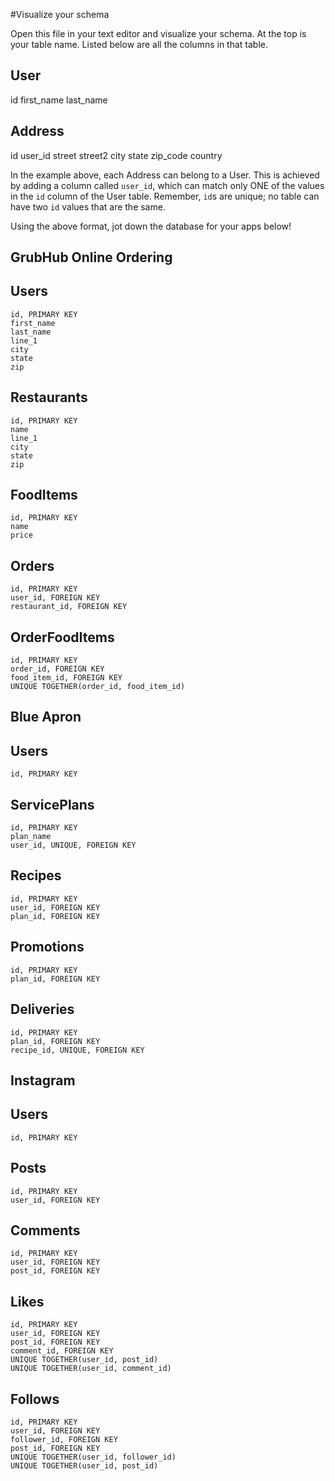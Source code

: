 #Visualize your schema

Open this file in your text editor and visualize your schema. At the top is your table name. Listed below are all the columns in that table. 

User
-------------------
id
first_name
last_name

Address
-------------------
id
user_id
street 
street2 
city
state
zip_code
country

In the example above, each Address can belong to a User. This is achieved by adding a column called `user_id`, which can match only ONE of the values in the `id` column of the User table. Remember, `id`s are unique; no table can have two `id` values that are the same.

Using the above format, jot down the database for your apps below!

## GrubHub Online Ordering
Users
-------------------
    id, PRIMARY KEY
    first_name
    last_name
    line_1
    city
    state
    zip

Restaurants
-------------------
    id, PRIMARY KEY
    name
    line_1
    city
    state
    zip


FoodItems
-------------------
    id, PRIMARY KEY
    name
    price

Orders
-------------------
    id, PRIMARY KEY
    user_id, FOREIGN KEY
    restaurant_id, FOREIGN KEY

OrderFoodItems
-------------------
    id, PRIMARY KEY
    order_id, FOREIGN KEY
    food_item_id, FOREIGN KEY
    UNIQUE TOGETHER(order_id, food_item_id)


## Blue Apron
Users
-------------------
    id, PRIMARY KEY

ServicePlans
-------------------
    id, PRIMARY KEY
    plan_name
    user_id, UNIQUE, FOREIGN KEY

Recipes
-------------------
    id, PRIMARY KEY
    user_id, FOREIGN KEY
    plan_id, FOREIGN KEY

Promotions
-------------------
    id, PRIMARY KEY
    plan_id, FOREIGN KEY

Deliveries
-------------------
    id, PRIMARY KEY
    plan_id, FOREIGN KEY
    recipe_id, UNIQUE, FOREIGN KEY


## Instagram
Users
-------------------
    id, PRIMARY KEY

Posts
-------------------
    id, PRIMARY KEY
    user_id, FOREIGN KEY

Comments
-------------------
    id, PRIMARY KEY
    user_id, FOREIGN KEY
    post_id, FOREIGN KEY

Likes
-------------------
    id, PRIMARY KEY
    user_id, FOREIGN KEY
    post_id, FOREIGN KEY
    comment_id, FOREIGN KEY
    UNIQUE TOGETHER(user_id, post_id)
    UNIQUE TOGETHER(user_id, comment_id)

Follows
-------------------
    id, PRIMARY KEY
    user_id, FOREIGN KEY
    follower_id, FOREIGN KEY
    post_id, FOREIGN KEY
    UNIQUE TOGETHER(user_id, follower_id)
    UNIQUE TOGETHER(user_id, post_id)

